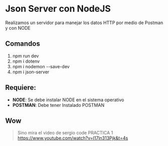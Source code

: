 # Json Server con NodeJS
Realizamos un servidor para manejar los datos HTTP por medio de Postman y con NODE

## Comandos
1. npm run dev
2. npm i dotenv
3. npm i nodemon --save-dev
4. npm i json-server

## Requiere:
-   **NODE**: Se debe instalar NODE en el sistema operativo
-   **POSTMAN**: Debe tener Instalado POSTMAN

## Wow
> Sino mira el video de sergio code PRACTICA 1 https://www.youtube.com/watch?v=I17ln313Pjk&t=4s


